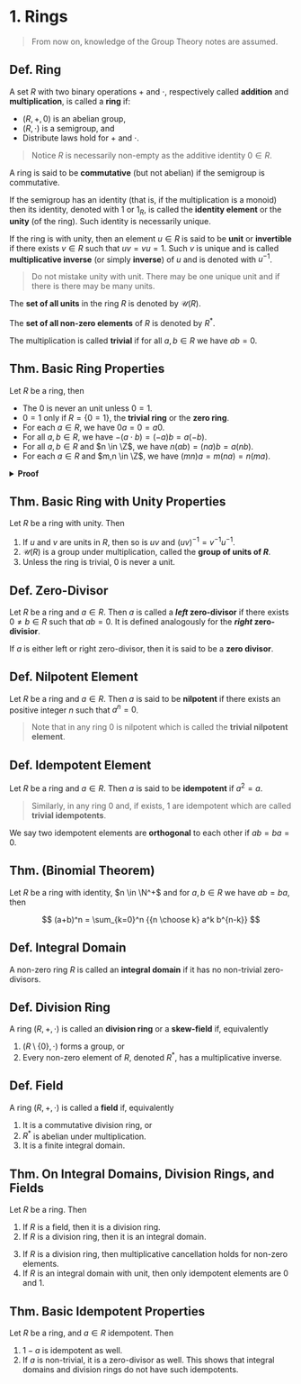 # 1. Rings

> From now on, knowledge of the Group Theory notes are assumed.

## Def. Ring

A set $R$ with two binary operations $+$ and $\cdot$, respectively called **addition** and **multiplication**, is called a **ring** if:

* $(R, +, 0)$ is an abelian group,
* $(R, \cdot)$ is a semigroup, and
* Distribute laws hold for $+$ and $\cdot$.

> Notice $R$ is necessarily non-empty as the additive identity $0 \in R$.

A ring is said to be **commutative** (but not abelian) if the semigroup is commutative.

If the semigroup has an identity (that is, if the multiplication is a monoid) then its identity, denoted with $1$ or $1_R$, is called the **identity element** or the **unity** (of the ring). Such identity is necessarily unique.

If the ring is with unity, then an element $u \in R$ is said to be **unit** or **invertible** if there exists $v \in R$ such that $uv = vu = 1$. Such $v$ is unique and is called **multiplicative inverse** (or simply **inverse**) of $u$ and is denoted with $u^{-1}$.

> Do not mistake unity with unit. There may be one unique unit and if there is there may be many units.

The **set of all units** in the ring $R$ is denoted by $\mathcal{U}(R)$.

The **set of all non-zero elements** of $R$ is denoted by $R^*$.

The multiplication is called **trivial** if for all $a,b \in R$ we have $ab = 0$.

<!-- In this case the ring is said to be **unital** or **unitary** or with **unit**. -->

## Thm. Basic Ring Properties

Let $R$ be a ring, then

* The $0$ is never an unit unless $0=1$.
* $0=1$ only if $R=\{0=1\}$, the **trivial ring** or the **zero ring**.
* For each $a \in R$, we have $0a = 0 = a0$.
* For all $a,b \in R$, we have $-(a \cdot b) = (-a) b = a(-b)$.
* For all $a,b \in R$ and $n \in \Z$, we have $n(ab) = (na)b = a(nb)$.
* For each $a \in R$ and $m,n \in \Z$, we have $(mn)a = m(na) = n(ma)$.

<details>
<summary><b>Proof</b></summary>
<br/>

Exercise.
</details>

## Thm. Basic Ring with Unity Properties

Let $R$ be a ring with unity. Then

1. If $u$ and $v$ are units in $R$, then so is $uv$ and $(uv)^{-1} = v^{-1}u^{-1}$.
2. $\mathcal{U}(R)$ is a group under multiplication, called the **group of units of $R$**.
3. Unless the ring is trivial, $0$ is never a unit.

## Def. Zero-Divisor

Let $R$ be a ring and $a \in R$. Then $a$ is called a **_left_ zero-divisor** if there exists $0 \neq b \in R$ such that $ab = 0$. It is defined analogously for the **_right_ zero-divisior**.

If $a$ is either left or right zero-divisor, then it is said to be a **zero divisor**.

## Def. Nilpotent Element

Let $R$ be a ring and $a \in R$. Then $a$ is said to be **nilpotent** if there exists an positive integer $n$ such that $a^n = 0$.

> Note that in any ring $0$ is nilpotent which is called the **trivial nilpotent element**.

## Def. Idempotent Element

Let $R$ be a ring and $a \in R$. Then $a$ is said to be **idempotent** if $a^2 = a$.

> Similarly, in any ring $0$ and, if exists, $1$ are idempotent which are called **trivial idempotents**.

We say two idempotent elements are **orthogonal** to each other if $ab = ba = 0$.

## Thm. (Binomial Theorem)

Let $R$ be a ring with identity, $n \in \N^+$ and for $a, b \in R$ we have $ab=ba$, then

$$
(a+b)^n = \sum_{k=0}^n {{n \choose k} a^k b^{n-k}}
$$

## Def. Integral Domain

A non-zero ring $R$ is called an **integral domain** if it has no non-trivial zero-divisors.

## Def. Division Ring

A ring $(R, +, \cdot)$ is called an **division ring** or a **skew-field** if, equivalently

1. $(R \setminus \{0\}, \cdot)$ forms a group, or
2. Every non-zero element of $R$, denoted $R^*$, has a multiplicative inverse.

## Def. Field

A ring $(R, +, \cdot)$ is called a **field** if, equivalently

1. It is a commutative division ring, or
2. $R^*$ is abelian under multiplication.
3. It is a finite integral domain.

## Thm. On Integral Domains, Division Rings, and Fields

Let $R$ be a ring. Then

1. If $R$ is a field, then it is a division ring.
2. If $R$ is a division ring, then it is an integral domain.

<!--  -->

3. If $R$ is a division ring, then multiplicative cancellation holds for non-zero elements.
4. If $R$ is an integral domain with unit, then only idempotent elements are $0$ and $1$.

## Thm. Basic Idempotent Properties

Let $R$ be a ring, and $a \in R$ idempotent. Then

1. $1-a$ is idempotent as well.
2. If $a$ is non-trivial, it is a zero-divisor as well. This shows that integral domains and division rings do not have such idempotents.
